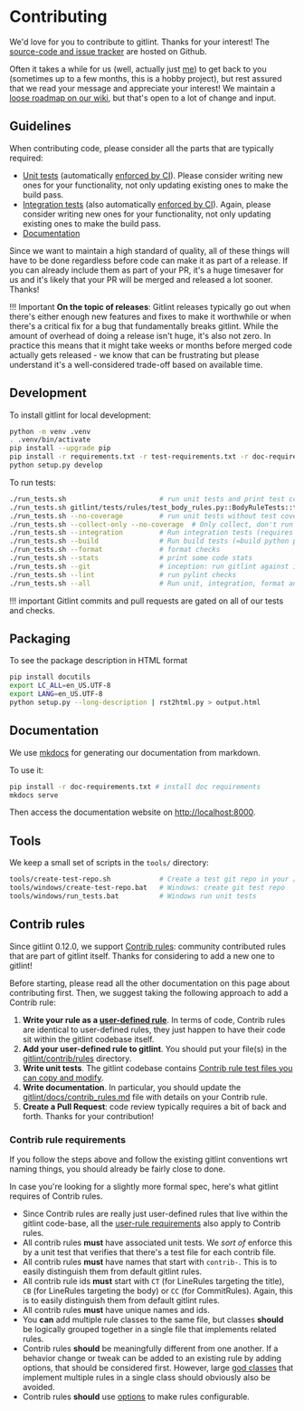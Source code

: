 # Contributing

We'd love for you to contribute to gitlint. Thanks for your interest!
The [source-code and issue tracker](https://github.com/jorisroovers/gitlint) are hosted on Github.

Often it takes a while for us (well, actually just [me](https://github.com/jorisroovers)) to get back to you
(sometimes up to a few months, this is a hobby project), but rest assured that we read your message and appreciate
your interest!
We maintain a [loose roadmap on our wiki](https://github.com/jorisroovers/gitlint/wiki/Roadmap), but
that's open to a lot of change and input.

## Guidelines

When contributing code, please consider all the parts that are typically required:

- [Unit tests](https://github.com/jorisroovers/gitlint/tree/main/gitlint-core/gitlint/tests) (automatically
  [enforced by CI](https://github.com/jorisroovers/gitlint/actions)). Please consider writing
  new ones for your functionality, not only updating existing ones to make the build pass.
- [Integration tests](https://github.com/jorisroovers/gitlint/tree/main/qa) (also automatically
  [enforced by CI](https://github.com/jorisroovers/gitlint/actions)). Again, please consider writing new ones
  for your functionality, not only updating existing ones to make the build pass.
- [Documentation](https://github.com/jorisroovers/gitlint/tree/main/docs)

Since we want to maintain a high standard of quality, all of these things will have to be done regardless before code
can make it as part of a release. If you can already include them as part of your PR, it's a huge timesaver for us
and it's likely that your PR will be merged and released a lot sooner. Thanks!

!!! Important
    **On the topic of releases**: Gitlint releases typically go out when there's either enough new features and fixes
    to make it worthwhile or when there's a critical fix for a bug that fundamentally breaks gitlint. While the amount
    of overhead of doing a release isn't huge, it's also not zero. In practice this means that it might take weeks
    or months before merged code actually gets released - we know that can be frustrating but please understand it's
    a well-considered trade-off based on available time.

## Development

To install gitlint for local development:

```sh
python -m venv .venv
. .venv/bin/activate
pip install --upgrade pip
pip install -r requirements.txt -r test-requirements.txt -r doc-requirements.txt
python setup.py develop
```

To run tests:
```sh
./run_tests.sh                       # run unit tests and print test coverage
./run_tests.sh gitlint/tests/rules/test_body_rules.py::BodyRuleTests::test_body_missing # run a single test
./run_tests.sh --no-coverage         # run unit tests without test coverage
./run_tests.sh --collect-only --no-coverage  # Only collect, don't run unit tests
./run_tests.sh --integration         # Run integration tests (requires that you have gitlint installed)
./run_tests.sh --build               # Run build tests (=build python package)
./run_tests.sh --format              # format checks
./run_tests.sh --stats               # print some code stats
./run_tests.sh --git                 # inception: run gitlint against itself
./run_tests.sh --lint                # run pylint checks
./run_tests.sh --all                 # Run unit, integration, format and gitlint checks
```

!!! important
    Gitlint commits and pull requests are gated on all of our tests and checks.

## Packaging

To see the package description in HTML format
```sh
pip install docutils
export LC_ALL=en_US.UTF-8
export LANG=en_US.UTF-8
python setup.py --long-description | rst2html.py > output.html
```

## Documentation
We use [mkdocs](https://www.mkdocs.org/) for generating our documentation from markdown.

To use it:
```sh
pip install -r doc-requirements.txt # install doc requirements
mkdocs serve
```

Then access the documentation website on [http://localhost:8000]().

## Tools
We keep a small set of scripts in the `tools/` directory:

```sh
tools/create-test-repo.sh            # Create a test git repo in your /tmp directory
tools/windows/create-test-repo.bat   # Windows: create git test repo
tools/windows/run_tests.bat          # Windows run unit tests
```

## Contrib rules
Since gitlint 0.12.0, we support [Contrib rules](contrib_rules.md): community contributed rules that are part of gitlint
itself. Thanks for considering to add a new one to gitlint!

Before starting, please read all the other documentation on this page about contributing first.
Then, we suggest taking the following approach to add a Contrib rule:

1. **Write your rule as a [user-defined rule](user_defined_rules.md)**. In terms of code, Contrib rules are identical to
   user-defined rules, they just happen to have their code sit within the gitlint codebase itself.
2. **Add your user-defined rule to gitlint**. You should put your file(s) in the [gitlint/contrib/rules](https://github.com/jorisroovers/gitlint/tree/main/gitlint-core/gitlint/contrib/rules) directory.
3. **Write unit tests**. The gitlint codebase contains [Contrib rule test files you can copy and modify](https://github.com/jorisroovers/gitlint/tree/main/gitlint-core/gitlint/tests/contrib/rules).
4. **Write documentation**. In particular, you should update the [gitlint/docs/contrib_rules.md](https://github.com/jorisroovers/gitlint/blob/main/docs/contrib_rules.md) file with details on your Contrib rule.
5. **Create a Pull Request**: code review typically requires a bit of back and forth. Thanks for your contribution!


### Contrib rule requirements
If you follow the steps above and follow the existing gitlint conventions wrt naming things, you should already be fairly close to done.

In case you're looking for a slightly more formal spec, here's what gitlint requires of Contrib rules.

- Since Contrib rules are really just user-defined rules that live within the gitlint code-base, all the [user-rule requirements](user_defined_rules.md#rule-requirements) also apply to Contrib rules.
- All contrib rules **must** have associated unit tests. We *sort of* enforce this by a unit test that verifies that there's a
  test file for each contrib file.
- All contrib rules **must** have names that start with `contrib-`. This is to easily distinguish them from default gitlint rules.
- All contrib rule ids **must** start with `CT` (for LineRules targeting the title), `CB` (for LineRules targeting the body) or `CC` (for CommitRules). Again, this is to easily distinguish them from default gitlint rules.
- All contrib rules **must** have unique names and ids.
- You **can** add multiple rule classes to the same file, but classes **should** be logically grouped together in a single file that implements related rules.
- Contrib rules **should** be meaningfully different from one another. If a behavior change or tweak can be added to an existing rule by adding options, that should be considered first. However, large [god classes](https://en.wikipedia.org/wiki/God_object) that implement multiple rules in a single class should obviously also be avoided.
- Contrib rules **should** use [options](user_defined_rules.md#options) to make rules configurable.
